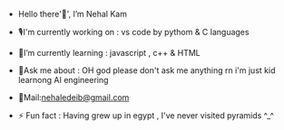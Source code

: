 - Hello there'👋', I’m Nehal Kam

  
- 🎙️I'm currently working on : vs code by pythom & C languages
- 🌱I’m currently learning : javascript , c++ & HTML
- 💬Ask me about : OH god please don't ask me anything rn i'm just kid learnong AI engineering
- 📧Mail:nehaledeib@gmail.com
- ⚡ Fun fact : Having grew up in egypt , I've never visited pyramids ^_^

<!---
Nehalkamal7/Nehalkamal7 is a ✨ special ✨ repository because its `README.md` (this file) appears on your GitHub profile.
You can click the Preview link to take a look at your changes.
--->
